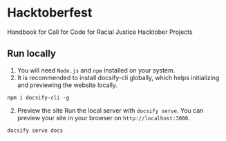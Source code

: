 # Hacktoberfest
Handbook for Call for Code for Racial Justice Hacktober Projects

## Run locally
1. You will need `Node.js` and `npm` installed on your system.
2. It is recommended to install docsify-cli globally, which helps initializing and previewing the website locally.
```
npm i docsify-cli -g
```
2. Preview the site
Run the local server with `docsify serve`. You can preview your site in your browser on `http://localhost:3000`.
```
docsify serve docs
```
